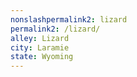 ```yaml
---
﻿nonslashpermalink2: lizard
permalink2: /lizard/
alley: Lizard
city: Laramie
state: Wyoming
---
```

